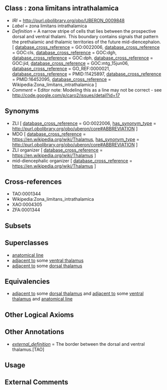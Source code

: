 
## Class : zona limitans intrathalamica

 * *IRI* = http://purl.obolibrary.org/obo/UBERON_0009848
 * *Label* = zona limitans intrathalamica
 * *Definition* = A narrow stripe of cells that lies between the prospective dorsal and ventral thalami. This boundary contains signals that pattern the prethalamic and thalamic territories of the future mid-diencephalon. [ [database_cross_reference](../../ef/oboInOwl#hasDbXref.md) = GO:0022006, [database_cross_reference](../../ef/oboInOwl#hasDbXref.md) = GOC:cls, [database_cross_reference](../../ef/oboInOwl#hasDbXref.md) = GOC:dgh, [database_cross_reference](../../ef/oboInOwl#hasDbXref.md) = GOC:dph, [database_cross_reference](../../ef/oboInOwl#hasDbXref.md) = GOC:jid, [database_cross_reference](../../ef/oboInOwl#hasDbXref.md) = GOC:mtg_15jun06, [database_cross_reference](../../ef/oboInOwl#hasDbXref.md) = GO_REF:0000021, [database_cross_reference](../../ef/oboInOwl#hasDbXref.md) = PMID:11425897, [database_cross_reference](../../ef/oboInOwl#hasDbXref.md) = PMID:16452095, [database_cross_reference](../../ef/oboInOwl#hasDbXref.md) = Wikipedia:Zona_limitans_intrathalamica ]
 * *Comment* = Editor note: Modeling this as a line may not be correct - see http://code.google.com/p/caro2/issues/detail?id=17

## Synonyms

 * ZLI [ [database_cross_reference](../../ef/oboInOwl#hasDbXref.md) = GO:0022006, [has_synonym_type](../../pe/oboInOwl#hasSynonymType.md) = http://purl.obolibrary.org/obo/uberon/core#ABBREVIATION ]
 * MDO [ [database_cross_reference](../../ef/oboInOwl#hasDbXref.md) = https://en.wikipedia.org/wiki/Thalamus, [has_synonym_type](../../pe/oboInOwl#hasSynonymType.md) = http://purl.obolibrary.org/obo/uberon/core#ABBREVIATION ]
 * ZLI organizer [ [database_cross_reference](../../ef/oboInOwl#hasDbXref.md) = https://en.wikipedia.org/wiki/Thalamus ]
 * mid-diencephalic organizer [ [database_cross_reference](../../ef/oboInOwl#hasDbXref.md) = https://en.wikipedia.org/wiki/Thalamus ]

## Cross-references

 * TAO:0001344
 * Wikipedia:Zona_limitans_intrathalamica
 * XAO:0004305
 * ZFA:0001344

## Subsets


## Superclasses

 * [anatomical line](../../UBERON/00/UBERON_0006800.md)
 * [adjacent to](../../RO/20/RO_0002220.md) some [ventral thalamus](../../UBERON/00/UBERON_0001900.md)
 * [adjacent to](../../RO/20/RO_0002220.md) some [dorsal thalamus](../../UBERON/03/UBERON_0004703.md)

## Equivalencies

 * [adjacent to](../../RO/20/RO_0002220.md) some [dorsal thalamus](../../UBERON/03/UBERON_0004703.md) and [adjacent to](../../RO/20/RO_0002220.md) some [ventral thalamus](../../UBERON/00/UBERON_0001900.md) and [anatomical line](../../UBERON/00/UBERON_0006800.md)

## Other Logical Axioms


## Other Annotations

 * *[external_definition](../../UBPROP/01/UBPROP_0000001.md)* = The border between the dorsal and ventral thalamus.[TAO]

## Usage


## External Comments

